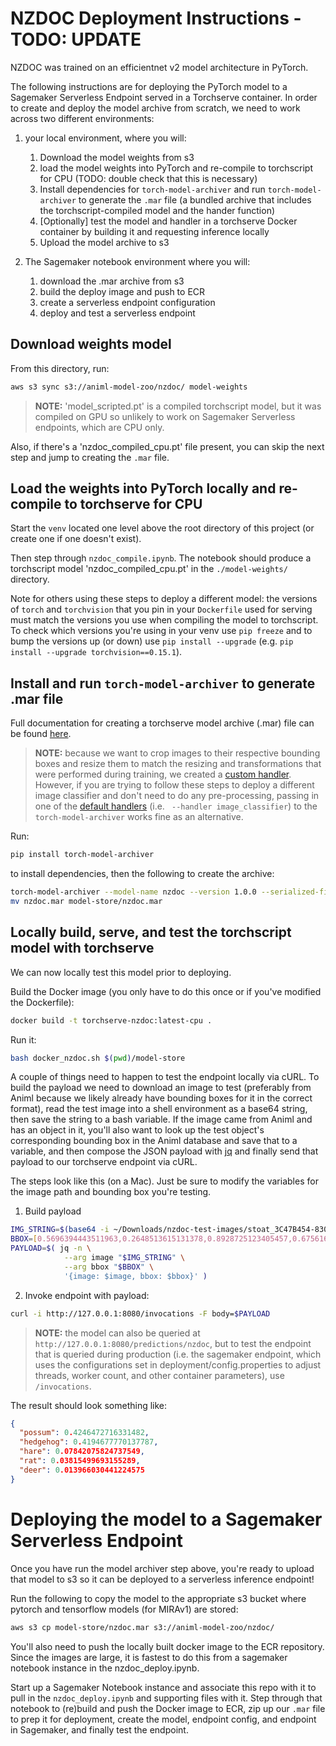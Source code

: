 # NZDOC Deployment Instructions - TODO: UPDATE

NZDOC was trained on an efficientnet v2 model architecture in PyTorch.

The following instructions are for deploying the PyTorch model to a Sagemaker Serverless Endpoint served in a Torchserve container. In order to create and deploy the model archive from scratch, we need to work across two different environments:

1. your local environment, where you will:
   1. Download the model weights from s3 
   2. load the model weights into PyTorch and re-compile to torchscript for CPU (TODO: double check that this is necessary)
   3. Install dependencies for `torch-model-archiver` and run `torch-model-archiver` to generate the `.mar` file (a bundled archive that includes the torchscript-compiled model and the hander function)
   4. [Optionally] test the model and handler in a torchserve Docker container by building it and requesting inference locally
   5. Upload the model archive to s3

2. The Sagemaker notebook environment where you will:
   1. download the .mar archive from s3
   2. build the deploy image and push to ECR
   3. create a serverless endpoint configuration
   4. deploy and test a serverless endpoint


## Download weights model

From this directory, run:
```bash
aws s3 sync s3://animl-model-zoo/nzdoc/ model-weights
```
> **NOTE:** 'model_scripted.pt' is a compiled torchscript model, but it was compiled on GPU so unlikely to work on Sagemaker Serverless endpoints, which are CPU only.

Also, if there's a 'nzdoc_compiled_cpu.pt' file present, you can skip the next step and jump to creating the `.mar` file.

## Load the weights into PyTorch locally and re-compile to torchserve for CPU

Start the `venv` located one level above the root directory of this project (or create one if one doesn't exist).

Then step through `nzdoc_compile.ipynb`. The notebook should produce a torchscript model 'nzdoc_compiled_cpu.pt' in the `./model-weights/` directory.

Note for others using these steps to deploy a different model: the versions of `torch` and `torchvision` that you pin in your `Dockerfile` used for serving must match the versions you use when compiling the model to torchscript. To check which versions you're using in your venv use `pip freeze` and to bump the versions up (or down) use `pip install --upgrade` (e.g. `pip install --upgrade torchvision==0.15.1`).


## Install and run `torch-model-archiver` to generate .mar file

Full documentation for creating a torchserve model archive (.mar) file can be found [here](https://github.com/pytorch/serve/tree/master/model-archiver#creating-a-model-archive).

> **NOTE:** because we want to crop images to their respective bounding boxes and resize them to match the resizing and transformations that were performed during training, we created a [custom handler](https://github.com/pytorch/serve/blob/master/docs/custom_service.md#custom-handlers). However, if you are trying to follow these steps to deploy a different image classifier and don't need to do any pre-processing, passing in one of the [default handlers](https://github.com/pytorch/serve/blob/master/docs/default_handlers.md) (i.e. ` --handler image_classifier`) to the `torch-model-archiver` works fine as an alternative.

Run:
```bash
pip install torch-model-archiver
```

to install dependencies, then the following to create the archive:
```bash
torch-model-archiver --model-name nzdoc --version 1.0.0 --serialized-file model-weights/nzdoc_compiled_cpu.pt --extra-files index_to_name.json --handler nzdoc_handler.py
mv nzdoc.mar model-store/nzdoc.mar
```

## Locally build, serve, and test the torchscript model with torchserve
We can now locally test this model prior to deploying.

Build the Docker image (you only have to do this once or if you've modified the Dockerfile):
```bash
docker build -t torchserve-nzdoc:latest-cpu .
```

Run it:
```bash
bash docker_nzdoc.sh $(pwd)/model-store
```

A couple of things need to happen to test the endpoint locally via cURL. To build the payload we need to download an image to test (preferably from Animl because we likely already have bounding boxes for it in the correct format), read the test image into a shell environment as a base64 string, then save the string to a bash variable. If the image came from Animl and has an object in it, you'll also want to look up the test object's corresponding bounding box in the Animl database and save that to a variable, and then compose the JSON payload with [jq](https://stedolan.github.io/jq/download/) and finally send that payload to our torchserve endpoint via cURL. 

The steps look like this (on a Mac). Just be sure to modify the variables for the image path and bounding box you're testing. 

1. Build payload
```bash
IMG_STRING=$(base64 -i ~/Downloads/nzdoc-test-images/stoat_3C47B454-8308-415F-89C5-3D0B94E87952.JPG)
BBOX=[0.5696394443511963,0.2648513615131378,0.8928725123405457,0.6756160855293274]
PAYLOAD=$( jq -n \
            --arg image "$IMG_STRING" \
            --arg bbox "$BBOX" \
            '{image: $image, bbox: $bbox}' )

```

2. Invoke endpoint with payload:
```bash
curl -i http://127.0.0.1:8080/invocations -F body=$PAYLOAD
```

> **NOTE:** the model can also be queried at `http://127.0.0.1:8080/predictions/nzdoc`, but to test the endpoint that is queried during production (i.e. the sagemaker endpoint, which uses the configurations set in deployment/config.properties to adjust threads, worker count, and other container parameters), use `/invocations`.

The result should look something like:

```json
{
  "possum": 0.4246472716331482,
  "hedgehog": 0.4194677770137787,
  "hare": 0.07842075824737549,
  "rat": 0.03815499693155289,
  "deer": 0.013966030441224575
}
```

# Deploying the model to a Sagemaker Serverless Endpoint

Once you have run the model archiver step above, you're ready to upload that model to s3 so it can be deployed to a serverless inference endpoint!

Run the following to copy the model to the appropriate s3 bucket where pytorch and tensorflow models (for MIRAv1) are stored:
```bash
aws s3 cp model-store/nzdoc.mar s3://animl-model-zoo/nzdoc/
```

You'll also need to push the locally built docker image to the ECR repository. Since the images are large, it is fastest to do this from a sagemaker notebook instance in the nzdoc_deploy.ipynb.

Start up a Sagemaker Notebook instance and associate this repo with it to pull in the `nzdoc_deploy.ipynb` and supporting files with it. Step through that notebook to (re)build and push the Docker image to ECR, zip up our `.mar` file to prep it for deployment, create the model, endpoint config, and endpoint in Sagemaker, and finally test the endpoint.